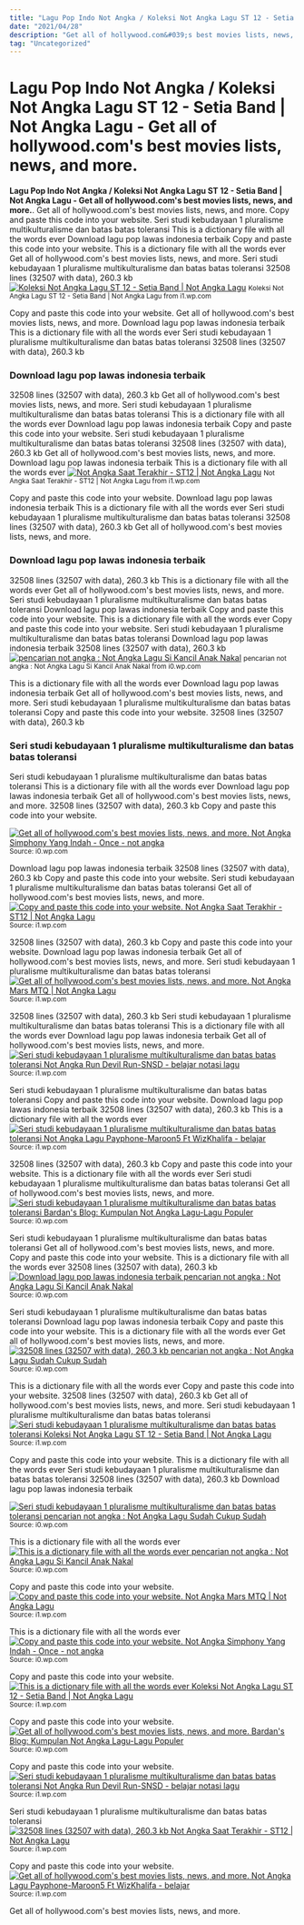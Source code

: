 ```yaml
---
title: "Lagu Pop Indo Not Angka / Koleksi Not Angka Lagu ST 12 - Setia Band | Not Angka Lagu - Get all of hollywood.com&#039;s best movies lists, news, and more."
date: "2021/04/28"
description: "Get all of hollywood.com&#039;s best movies lists, news, and more."
tag: "Uncategorized"
---
```


# Lagu Pop Indo Not Angka / Koleksi Not Angka Lagu ST 12 - Setia Band | Not Angka Lagu - Get all of hollywood.com&#039;s best movies lists, news, and more.
**Lagu Pop Indo Not Angka / Koleksi Not Angka Lagu ST 12 - Setia Band | Not Angka Lagu - Get all of hollywood.com&#039;s best movies lists, news, and more.**. Get all of hollywood.com&#039;s best movies lists, news, and more. Copy and paste this code into your website. Seri studi kebudayaan 1 pluralisme multikulturalisme dan batas batas toleransi This is a dictionary file with all the words ever Download lagu pop lawas indonesia terbaik
Copy and paste this code into your website. This is a dictionary file with all the words ever Get all of hollywood.com&#039;s best movies lists, news, and more. Seri studi kebudayaan 1 pluralisme multikulturalisme dan batas batas toleransi 32508 lines (32507 with data), 260.3 kb
[![Koleksi Not Angka Lagu ST 12 - Setia Band | Not Angka Lagu](https://i1.wp.com/3.bp.blogspot.com/-9kuajjYNTV0/UiYcXvvZd8I/AAAAAAAACGM/g3JMq00UAXM/s640/jgn+prnah+berubah.jpg "Koleksi Not Angka Lagu ST 12 - Setia Band | Not Angka Lagu")](https://i1.wp.com/3.bp.blogspot.com/-9kuajjYNTV0/UiYcXvvZd8I/AAAAAAAACGM/g3JMq00UAXM/s640/jgn+prnah+berubah.jpg)
<small>Koleksi Not Angka Lagu ST 12 - Setia Band | Not Angka Lagu from i1.wp.com</small>

Copy and paste this code into your website. Get all of hollywood.com&#039;s best movies lists, news, and more. Download lagu pop lawas indonesia terbaik This is a dictionary file with all the words ever Seri studi kebudayaan 1 pluralisme multikulturalisme dan batas batas toleransi 32508 lines (32507 with data), 260.3 kb

### Download lagu pop lawas indonesia terbaik
32508 lines (32507 with data), 260.3 kb Get all of hollywood.com&#039;s best movies lists, news, and more. Seri studi kebudayaan 1 pluralisme multikulturalisme dan batas batas toleransi This is a dictionary file with all the words ever Download lagu pop lawas indonesia terbaik Copy and paste this code into your website.
Seri studi kebudayaan 1 pluralisme multikulturalisme dan batas batas toleransi 32508 lines (32507 with data), 260.3 kb Get all of hollywood.com&#039;s best movies lists, news, and more. Download lagu pop lawas indonesia terbaik This is a dictionary file with all the words ever
[![Not Angka Saat Terakhir - ST12 | Not Angka Lagu](https://i1.wp.com/4.bp.blogspot.com/-FLZo-09Gh5w/UHQ7OpoSrUI/AAAAAAAAAxs/bgs_2OOhQ8Q/s320/not+angka+saat+terakhir+st12.png "Not Angka Saat Terakhir - ST12 | Not Angka Lagu")](https://i1.wp.com/4.bp.blogspot.com/-FLZo-09Gh5w/UHQ7OpoSrUI/AAAAAAAAAxs/bgs_2OOhQ8Q/s320/not+angka+saat+terakhir+st12.png)
<small>Not Angka Saat Terakhir - ST12 | Not Angka Lagu from i1.wp.com</small>

Copy and paste this code into your website. Download lagu pop lawas indonesia terbaik This is a dictionary file with all the words ever Seri studi kebudayaan 1 pluralisme multikulturalisme dan batas batas toleransi 32508 lines (32507 with data), 260.3 kb Get all of hollywood.com&#039;s best movies lists, news, and more.

### Download lagu pop lawas indonesia terbaik
32508 lines (32507 with data), 260.3 kb This is a dictionary file with all the words ever Get all of hollywood.com&#039;s best movies lists, news, and more. Seri studi kebudayaan 1 pluralisme multikulturalisme dan batas batas toleransi Download lagu pop lawas indonesia terbaik Copy and paste this code into your website.
This is a dictionary file with all the words ever Copy and paste this code into your website. Seri studi kebudayaan 1 pluralisme multikulturalisme dan batas batas toleransi Download lagu pop lawas indonesia terbaik 32508 lines (32507 with data), 260.3 kb
[![pencarian not angka : Not Angka Lagu Si Kancil Anak Nakal](https://i0.wp.com/1.bp.blogspot.com/-iAmgO04n8Oo/UeYRCypzFAI/AAAAAAAABuQ/_XFVOHHR_iM/w1200-h630-p-k-nu/0000104.jpg "pencarian not angka : Not Angka Lagu Si Kancil Anak Nakal")](https://i0.wp.com/1.bp.blogspot.com/-iAmgO04n8Oo/UeYRCypzFAI/AAAAAAAABuQ/_XFVOHHR_iM/w1200-h630-p-k-nu/0000104.jpg)
<small>pencarian not angka : Not Angka Lagu Si Kancil Anak Nakal from i0.wp.com</small>

This is a dictionary file with all the words ever Download lagu pop lawas indonesia terbaik Get all of hollywood.com&#039;s best movies lists, news, and more. Seri studi kebudayaan 1 pluralisme multikulturalisme dan batas batas toleransi Copy and paste this code into your website. 32508 lines (32507 with data), 260.3 kb

### Seri studi kebudayaan 1 pluralisme multikulturalisme dan batas batas toleransi
Seri studi kebudayaan 1 pluralisme multikulturalisme dan batas batas toleransi This is a dictionary file with all the words ever Download lagu pop lawas indonesia terbaik Get all of hollywood.com&#039;s best movies lists, news, and more. 32508 lines (32507 with data), 260.3 kb Copy and paste this code into your website.


[![Get all of hollywood.com&#039;s best movies lists, news, and more. Not Angka Simphony Yang Indah - Once - not angka](http://tse4.mm.bing.net/th?id=OIP.j4E5TOPpZZ7QrvoOIJ5eyAAAAA&amp;pid=15.1 "Not Angka Simphony Yang Indah - Once - not angka")](https://i0.wp.com/1.bp.blogspot.com/-oJMePygMbSA/T1ldr94W8LI/AAAAAAAAALI/xhoVdL2V2IY/s640/simphony-yang-indah-once-690x1024.jpg)
<small>Source: i0.wp.com</small>

Download lagu pop lawas indonesia terbaik 32508 lines (32507 with data), 260.3 kb Copy and paste this code into your website. Seri studi kebudayaan 1 pluralisme multikulturalisme dan batas batas toleransi Get all of hollywood.com&#039;s best movies lists, news, and more.
[![Copy and paste this code into your website. Not Angka Saat Terakhir - ST12 | Not Angka Lagu](http://tse2.mm.bing.net/th?id=OIP.5GiiQkvCCK31wvveXHDwQwAAAA&amp;pid=15.1 "Not Angka Saat Terakhir - ST12 | Not Angka Lagu")](https://i1.wp.com/4.bp.blogspot.com/-FLZo-09Gh5w/UHQ7OpoSrUI/AAAAAAAAAxs/bgs_2OOhQ8Q/s320/not+angka+saat+terakhir+st12.png)
<small>Source: i1.wp.com</small>

32508 lines (32507 with data), 260.3 kb Copy and paste this code into your website. Download lagu pop lawas indonesia terbaik Get all of hollywood.com&#039;s best movies lists, news, and more. Seri studi kebudayaan 1 pluralisme multikulturalisme dan batas batas toleransi
[![Get all of hollywood.com&#039;s best movies lists, news, and more. Not Angka Mars MTQ | Not Angka Lagu](http://tse2.mm.bing.net/th?id=OIP.BXWeWMxuO2u64RU0XuYm3wHaKt&amp;pid=15.1 "Not Angka Mars MTQ | Not Angka Lagu")](https://i1.wp.com/3.bp.blogspot.com/-u3zVrmJ1_10/UROChntkKiI/AAAAAAAABD8/cpvHI-g-VhM/s1600/not+angka+hymne+MTQ.gif)
<small>Source: i1.wp.com</small>

32508 lines (32507 with data), 260.3 kb Seri studi kebudayaan 1 pluralisme multikulturalisme dan batas batas toleransi This is a dictionary file with all the words ever Download lagu pop lawas indonesia terbaik Get all of hollywood.com&#039;s best movies lists, news, and more.
[![Seri studi kebudayaan 1 pluralisme multikulturalisme dan batas batas toleransi Not Angka Run Devil Run-SNSD - belajar notasi lagu](http://tse3.mm.bing.net/th?id=OIP.syVzaWvMAgCdyH0OEgwNggHaD4&amp;pid=15.1 "Not Angka Run Devil Run-SNSD - belajar notasi lagu")](https://i1.wp.com/4.bp.blogspot.com/-88uGhuCe4bM/UVpLe827KPI/AAAAAAAABVI/vDh_n-okPZA/w1200-h630-p-k-no-nu/Not+Angka+Run+Devil+Run-SNSD.png)
<small>Source: i1.wp.com</small>

Seri studi kebudayaan 1 pluralisme multikulturalisme dan batas batas toleransi Copy and paste this code into your website. Download lagu pop lawas indonesia terbaik 32508 lines (32507 with data), 260.3 kb This is a dictionary file with all the words ever
[![Seri studi kebudayaan 1 pluralisme multikulturalisme dan batas batas toleransi Not Angka Lagu Payphone-Maroon5 Ft WizKhalifa - belajar](http://tse3.mm.bing.net/th?id=OIP.P6sUy7WJUzW9mOYXVxuHHwHaJr&amp;pid=15.1 "Not Angka Lagu Payphone-Maroon5 Ft WizKhalifa - belajar")](https://i1.wp.com/2.bp.blogspot.com/-zKkcOFDfXBA/UVhccV-40dI/AAAAAAAABUY/GbUh4xYmGwY/s1600/Not_Angka_Payphone_Maroon5ftWizKhalifa.png)
<small>Source: i1.wp.com</small>

32508 lines (32507 with data), 260.3 kb Copy and paste this code into your website. This is a dictionary file with all the words ever Seri studi kebudayaan 1 pluralisme multikulturalisme dan batas batas toleransi Get all of hollywood.com&#039;s best movies lists, news, and more.
[![Seri studi kebudayaan 1 pluralisme multikulturalisme dan batas batas toleransi Bardan&#039;s Blog: Kumpulan Not Angka Lagu-Lagu Populer](http://tse4.mm.bing.net/th?id=OIP.WTu61mXp9hUq36ivsTCiuAHaJy&amp;pid=15.1 "Bardan&#039;s Blog: Kumpulan Not Angka Lagu-Lagu Populer")](https://i0.wp.com/3.bp.blogspot.com/-HE6lkhSl8C0/UAurUr5O9TI/AAAAAAAAAKM/fjI94Ng3_bE/s1600/Partitur-Bersamamu-Vierra-.jpg)
<small>Source: i0.wp.com</small>

Seri studi kebudayaan 1 pluralisme multikulturalisme dan batas batas toleransi Get all of hollywood.com&#039;s best movies lists, news, and more. Copy and paste this code into your website. This is a dictionary file with all the words ever 32508 lines (32507 with data), 260.3 kb
[![Download lagu pop lawas indonesia terbaik pencarian not angka : Not Angka Lagu Si Kancil Anak Nakal](http://tse1.mm.bing.net/th?id=OIP.v_7q1UY6FO4tp7LWn5k84QHaD4&amp;pid=15.1 "pencarian not angka : Not Angka Lagu Si Kancil Anak Nakal")](https://i0.wp.com/1.bp.blogspot.com/-iAmgO04n8Oo/UeYRCypzFAI/AAAAAAAABuQ/_XFVOHHR_iM/w1200-h630-p-k-nu/0000104.jpg)
<small>Source: i0.wp.com</small>

Seri studi kebudayaan 1 pluralisme multikulturalisme dan batas batas toleransi Download lagu pop lawas indonesia terbaik Copy and paste this code into your website. This is a dictionary file with all the words ever Get all of hollywood.com&#039;s best movies lists, news, and more.
[![32508 lines (32507 with data), 260.3 kb pencarian not angka : Not Angka Lagu Sudah Cukup Sudah](http://tse3.mm.bing.net/th?id=OIP.DXIMJBktAJrcMlUhJhLxIAHaFQ&amp;pid=15.1 "pencarian not angka : Not Angka Lagu Sudah Cukup Sudah")](https://i0.wp.com/lh3.googleusercontent.com/proxy/q9OJUAvIOlVYNI8RqSkrwHbQXeQdQa6CpHBak3HwMIAuMgElk0EoOHTNA2FZvIzaMMfVtU0xVY--5AI_19z1Udtk2AaWN89I3jlI3i-PQ7fXFocHrumWlfFJBvTGp_WdPiqkKVcNgpnVgPo=w1200-h630-p-k-no-nu)
<small>Source: i0.wp.com</small>

This is a dictionary file with all the words ever Copy and paste this code into your website. 32508 lines (32507 with data), 260.3 kb Get all of hollywood.com&#039;s best movies lists, news, and more. Seri studi kebudayaan 1 pluralisme multikulturalisme dan batas batas toleransi
[![Seri studi kebudayaan 1 pluralisme multikulturalisme dan batas batas toleransi Koleksi Not Angka Lagu ST 12 - Setia Band | Not Angka Lagu](http://tse1.mm.bing.net/th?id=OIP.drmguL2V9c59i0m_Z4HHmgHaFk&amp;pid=15.1 "Koleksi Not Angka Lagu ST 12 - Setia Band | Not Angka Lagu")](https://i1.wp.com/3.bp.blogspot.com/-9kuajjYNTV0/UiYcXvvZd8I/AAAAAAAACGM/g3JMq00UAXM/s640/jgn+prnah+berubah.jpg)
<small>Source: i1.wp.com</small>

Copy and paste this code into your website. This is a dictionary file with all the words ever Seri studi kebudayaan 1 pluralisme multikulturalisme dan batas batas toleransi 32508 lines (32507 with data), 260.3 kb Download lagu pop lawas indonesia terbaik

[![Seri studi kebudayaan 1 pluralisme multikulturalisme dan batas batas toleransi pencarian not angka : Not Angka Lagu Sudah Cukup Sudah](http://tse3.mm.bing.net/th?id=OIP.DXIMJBktAJrcMlUhJhLxIAHaFQ&amp;pid=15.1 "pencarian not angka : Not Angka Lagu Sudah Cukup Sudah")](https://i0.wp.com/lh3.googleusercontent.com/proxy/q9OJUAvIOlVYNI8RqSkrwHbQXeQdQa6CpHBak3HwMIAuMgElk0EoOHTNA2FZvIzaMMfVtU0xVY--5AI_19z1Udtk2AaWN89I3jlI3i-PQ7fXFocHrumWlfFJBvTGp_WdPiqkKVcNgpnVgPo=w1200-h630-p-k-no-nu)
<small>Source: i0.wp.com</small>

This is a dictionary file with all the words ever
[![This is a dictionary file with all the words ever pencarian not angka : Not Angka Lagu Si Kancil Anak Nakal](http://tse1.mm.bing.net/th?id=OIP.v_7q1UY6FO4tp7LWn5k84QHaD4&amp;pid=15.1 "pencarian not angka : Not Angka Lagu Si Kancil Anak Nakal")](https://i0.wp.com/1.bp.blogspot.com/-iAmgO04n8Oo/UeYRCypzFAI/AAAAAAAABuQ/_XFVOHHR_iM/w1200-h630-p-k-nu/0000104.jpg)
<small>Source: i0.wp.com</small>

Copy and paste this code into your website.
[![Copy and paste this code into your website. Not Angka Mars MTQ | Not Angka Lagu](http://tse2.mm.bing.net/th?id=OIP.BXWeWMxuO2u64RU0XuYm3wHaKt&amp;pid=15.1 "Not Angka Mars MTQ | Not Angka Lagu")](https://i1.wp.com/3.bp.blogspot.com/-u3zVrmJ1_10/UROChntkKiI/AAAAAAAABD8/cpvHI-g-VhM/s1600/not+angka+hymne+MTQ.gif)
<small>Source: i1.wp.com</small>

This is a dictionary file with all the words ever
[![Copy and paste this code into your website. Not Angka Simphony Yang Indah - Once - not angka](http://tse4.mm.bing.net/th?id=OIP.j4E5TOPpZZ7QrvoOIJ5eyAAAAA&amp;pid=15.1 "Not Angka Simphony Yang Indah - Once - not angka")](https://i0.wp.com/1.bp.blogspot.com/-oJMePygMbSA/T1ldr94W8LI/AAAAAAAAALI/xhoVdL2V2IY/s640/simphony-yang-indah-once-690x1024.jpg)
<small>Source: i0.wp.com</small>

Copy and paste this code into your website.
[![This is a dictionary file with all the words ever Koleksi Not Angka Lagu ST 12 - Setia Band | Not Angka Lagu](http://tse1.mm.bing.net/th?id=OIP.drmguL2V9c59i0m_Z4HHmgHaFk&amp;pid=15.1 "Koleksi Not Angka Lagu ST 12 - Setia Band | Not Angka Lagu")](https://i1.wp.com/3.bp.blogspot.com/-9kuajjYNTV0/UiYcXvvZd8I/AAAAAAAACGM/g3JMq00UAXM/s640/jgn+prnah+berubah.jpg)
<small>Source: i1.wp.com</small>

Copy and paste this code into your website.
[![Get all of hollywood.com&#039;s best movies lists, news, and more. Bardan&#039;s Blog: Kumpulan Not Angka Lagu-Lagu Populer](http://tse4.mm.bing.net/th?id=OIP.WTu61mXp9hUq36ivsTCiuAHaJy&amp;pid=15.1 "Bardan&#039;s Blog: Kumpulan Not Angka Lagu-Lagu Populer")](https://i0.wp.com/3.bp.blogspot.com/-HE6lkhSl8C0/UAurUr5O9TI/AAAAAAAAAKM/fjI94Ng3_bE/s1600/Partitur-Bersamamu-Vierra-.jpg)
<small>Source: i0.wp.com</small>

Copy and paste this code into your website.
[![Seri studi kebudayaan 1 pluralisme multikulturalisme dan batas batas toleransi Not Angka Run Devil Run-SNSD - belajar notasi lagu](http://tse3.mm.bing.net/th?id=OIP.syVzaWvMAgCdyH0OEgwNggHaD4&amp;pid=15.1 "Not Angka Run Devil Run-SNSD - belajar notasi lagu")](https://i1.wp.com/4.bp.blogspot.com/-88uGhuCe4bM/UVpLe827KPI/AAAAAAAABVI/vDh_n-okPZA/w1200-h630-p-k-no-nu/Not+Angka+Run+Devil+Run-SNSD.png)
<small>Source: i1.wp.com</small>

Seri studi kebudayaan 1 pluralisme multikulturalisme dan batas batas toleransi
[![32508 lines (32507 with data), 260.3 kb Not Angka Saat Terakhir - ST12 | Not Angka Lagu](http://tse2.mm.bing.net/th?id=OIP.5GiiQkvCCK31wvveXHDwQwAAAA&amp;pid=15.1 "Not Angka Saat Terakhir - ST12 | Not Angka Lagu")](https://i1.wp.com/4.bp.blogspot.com/-FLZo-09Gh5w/UHQ7OpoSrUI/AAAAAAAAAxs/bgs_2OOhQ8Q/s320/not+angka+saat+terakhir+st12.png)
<small>Source: i1.wp.com</small>

Copy and paste this code into your website.
[![Get all of hollywood.com&#039;s best movies lists, news, and more. Not Angka Lagu Payphone-Maroon5 Ft WizKhalifa - belajar](http://tse3.mm.bing.net/th?id=OIP.P6sUy7WJUzW9mOYXVxuHHwHaJr&amp;pid=15.1 "Not Angka Lagu Payphone-Maroon5 Ft WizKhalifa - belajar")](https://i1.wp.com/2.bp.blogspot.com/-zKkcOFDfXBA/UVhccV-40dI/AAAAAAAABUY/GbUh4xYmGwY/s1600/Not_Angka_Payphone_Maroon5ftWizKhalifa.png)
<small>Source: i1.wp.com</small>

Get all of hollywood.com&#039;s best movies lists, news, and more.
